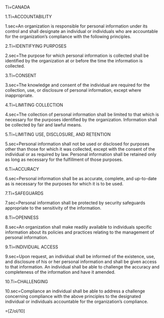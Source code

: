 Ti=CANADA

1.Ti=ACCOUNTABILITY

1.sec=An organization is responsible for personal information under its control and shall designate an individual or individuals who are accountable for the organization’s compliance with the following principles.
 
2.Ti=IDENTIFYING PURPOSES

2.sec=The purpose for which personal information is collected shall be identified by the organization at or before the time the information is collected.
 
3.Ti=CONSENT

3.sec=The knowledge and consent of the individual are required for the collection, use, or disclosure of personal information, except where inappropriate.

4.Ti=LIMITING COLLECTION

4.sec=The collection of personal information shall be limited to that which is necessary for the purposes identified by the organization. Information shall be collected by fair and lawful means.


5.Ti=LIMITING USE, DISCLOSURE, AND RETENTION

5.sec=Personal information shall not be used or disclosed for purposes other than those for which it was collected, except with the consent of the individual or as required by law. Personal information shall be retained only as long as necessary for the fulfillment of those purposes.


6.Ti=ACCURACY

6.sec=Personal information shall be as accurate, complete, and up-­to­-date as is necessary for the purposes for which it is to be used.
 
7.Ti=SAFEGUARDS

7.sec=Personal information shall be protected by security safeguards appropriate to the sensitivity of the information.

	
8.Ti=OPENNESS

8.sec=An organization shall make readily available to individuals specific information about its policies and practices relating to the management of personal information.


9.Ti=INDIVIDUAL ACCESS

9.sec=Upon request, an individual shall be informed of the existence, use, and disclosure of his or her personal information and shall be given access to that information. An individual shall be able to challenge the accuracy and completeness of the information and have it amended.
  

10.Ti=CHALLENGING

10.sec=Compliance an individual shall be able to address a challenge concerning compliance with the above principles to the designated individual or individuals accountable for the organization’s compliance.


=[Z/ol/10]